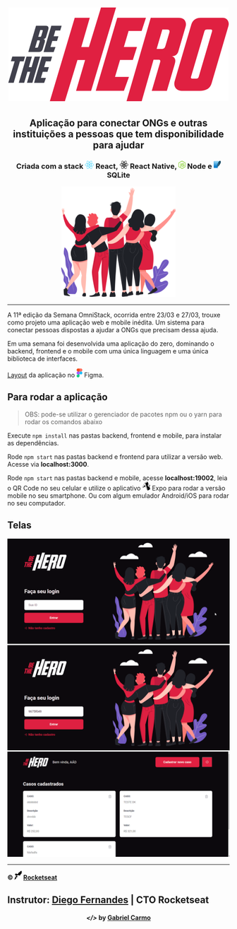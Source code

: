 <!-- então bora codar! -->

<h1 align="center">
    <img alt="" title="" src="github/logo.svg">
</h1>

<h2 align="center"> Aplicação para conectar ONGs e outras instituições a pessoas que tem disponibilidade para ajudar </h2>

<h3 align="center"> Criada com a stack <img src="github/react.png" alt="react" height="18"> React, <img src="github/react-native.png" alt="react-native" height="18"> React Native, <img src="github/node.png" alt="node" height="18"> Node e <img src="github/sqlite.png" alt="node" height="18"> SQLite </h3>

<p align="center"> <img src="github/heroes.png" alt="heroes" height="250"> </p>

---

A 11ª edição da Semana OmniStack, ocorrida entre 23/03 e 27/03, trouxe como projeto uma aplicação web e mobile inédita. Um sistema para conectar pessoas dispostas a ajudar a ONGs que precisam dessa ajuda.

Em uma semana foi desenvolvida uma aplicação do zero, dominando o backend, frontend e o mobile com uma única linguagem e uma única biblioteca de interfaces.

[Layout](https://www.figma.com/file/2C2yvw7jsCOGmaNUDftX9n/Be-The-Hero---OmniStack-11?node-id=0%3A1) da aplicação no <img src="github/figma.png" alt="figma" height="20"> Figma.

## Para rodar a aplicação

> OBS: pode-se utilizar o gerenciador de pacotes npm ou o yarn para rodar os comandos abaixo

Execute ```npm install``` nas pastas backend, frontend e mobile, para instalar as dependências.

Rode ```npm start``` nas pastas backend e frontend para utilizar a versão web. Acesse via **localhost:3000**.

Rode ```npm start``` nas pastas backend e mobile, acesse **localhost:19002**, leia o QR Code no seu celular e utilize o aplicativo <img src="github/expo.png" alt="rocketseat" height="20"> Expo para rodar a versão mobile no seu smartphone. Ou com algum emulador Android/iOS para rodar no seu computador.

## Telas

<p align="center">
    <img alt="" title="" src="github/n1.gif">
    <img alt="" title="" src="github/n2.gif">
    <img alt="" title="" src="github/n3.gif">
</p>

---

**&copy; <img src="github/rocketseat.svg" alt="rocketseat" height="20"> [Rocketseat](https://rocketseat.com.br/)**

**Instrutor: [Diego Fernandes](https://github.com/diego3g) | CTO Rocketseat**
---

<h4 align="center"> <em>&lt;/&gt;</em> by <a href="https://github.com/gabrielcarmo-s" target="_blank">Gabriel Carmo</a> </h4>
 

